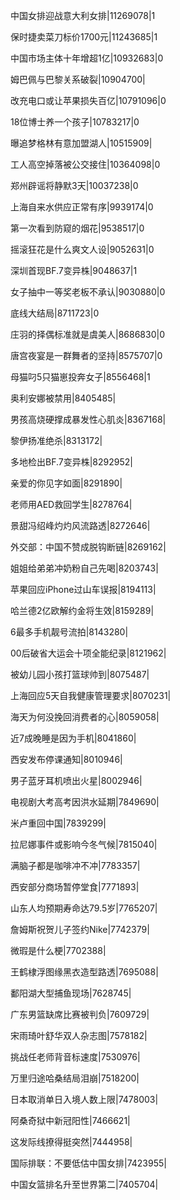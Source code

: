 中国女排迎战意大利女排|11269078|1

保时捷卖菜刀标价1700元|11243685|1

中国市场主体十年增超1亿|10932683|0

姆巴佩与巴黎关系破裂|10904700|

改充电口或让苹果损失百亿|10791096|0

18位博士养一个孩子|10783217|0

曝追梦格林有意加盟湖人|10515909|

工人高空掉落被公交接住|10364098|0

郑州辟谣将静默3天|10037238|0

上海自来水供应正常有序|9939174|0

第一次看到防窥的烟花|9538517|0

摇滚狂花是什么爽文人设|9052631|0

深圳首现BF.7变异株|9048637|1

女子抽中一等奖老板不承认|9030880|0

底线大结局|8711723|0

庄羽的择偶标准就是虞美人|8686830|0

唐宫夜宴是一群舞者的坚持|8575707|0

母猫叼5只猫崽投奔女子|8556468|1

奥利安娜被禁用|8405485|

男孩高烧硬撑成暴发性心肌炎|8367168|

黎伊扬准绝杀|8313172|

多地检出BF.7变异株|8292952|

亲爱的你见字如面|8291890|

老师用AED救回学生|8278764|

景甜冯绍峰灼灼风流路透|8272646|

外交部：中国不赞成脱钩断链|8269162|

姐姐给弟弟冲奶粉自己先喝|8203743|

苹果回应iPhone过山车误报|8194113|

哈兰德2亿欧解约金将生效|8159289|

6最多手机靓号流拍|8143280|

00后破省大运会十项全能纪录|8121962|

被幼儿园小孩打篮球帅到|8075487|

上海回应5天自我健康管理要求|8070231|

海天为何没挽回消费者的心|8059058|

近7成晚睡是因为手机|8041860|

西安发布停课通知|8010946|

男子蓝牙耳机喷出火星|8002946|

电视剧大考高考因洪水延期|7849690|

米卢重回中国|7839299|

拉尼娜事件或影响今冬气候|7815040|

满脑子都是咖啡冲不冲|7783357|

西安部分商场暂停堂食|7771893|

山东人均预期寿命达79.5岁|7765207|

詹姆斯祝贺儿子签约Nike|7742379|

微瑕是什么梗|7702388|

王鹤棣浮图缘黑衣造型路透|7695088|

鄱阳湖大型捕鱼现场|7628745|

广东男篮缺席比赛被判负|7609729|

宋雨琦叶舒华双人杂志图|7578182|

挑战任老师背音标速度|7530976|

万里归途哈桑结局泪崩|7518200|

日本取消单日入境人数上限|7478003|

阿桑奇狱中新冠阳性|7466621|

这发际线撩得挺突然|7444958|

国际排联：不要低估中国女排|7423955|

中国女篮排名升至世界第二|7405704|

